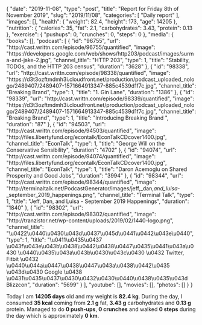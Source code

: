 {
    "date": "2019-11-08",
    "type": "post",
    "title": "Report for Friday 8th of November 2019",
    "slug": "2019\/11\/08",
    "categories": [
        "Daily report"
    ],
    "images": [],
    "health": {
        "weight": 82.4,
        "height": 173,
        "age": 14205
    },
    "nutrition": {
        "calories": 35,
        "fat": 2.1,
        "carbohydrates": 3.43,
        "protein": 0.13
    },
    "exercise": {
        "pushups": 0,
        "crunches": 0,
        "steps": 0
    },
    "media": {
        "books": [],
        "podcast": [
            {
                "id": "96755",
                "url": "http:\/\/cast.writtn.com\/episode\/96755\/quantified",
                "image": "https:\/\/developers.google.com\/web\/shows\/http203\/podcast\/images\/surma-and-jake-2.jpg",
                "channel_title": "HTTP 203",
                "type": 1,
                "title": "Stability, TODOs, and the HTTP 203 census",
                "duration": "3628"
            },
            {
                "id": "98338",
                "url": "http:\/\/cast.writtn.com\/episode\/98338\/quantified",
                "image": "https:\/\/d3t3ozftmdmh3i.cloudfront.net\/production\/podcast_uploaded_nologo\/2489407\/2489407-1571664913347-885c4539d1f7c.jpg",
                "channel_title": "Breaking Brand",
                "type": 1,
                "title": "1. Gin Lane",
                "duration": "1386"
            },
            {
                "id": "98339",
                "url": "http:\/\/cast.writtn.com\/episode\/98339\/quantified",
                "image": "https:\/\/d3t3ozftmdmh3i.cloudfront.net\/production\/podcast_uploaded_nologo\/2489407\/2489407-1571664913347-885c4539d1f7c.jpg",
                "channel_title": "Breaking Brand",
                "type": 1,
                "title": "Introducing Breaking Brand ",
                "duration": "87"
            },
            {
                "id": "94503",
                "url": "http:\/\/cast.writtn.com\/episode\/94503\/quantified",
                "image": "http:\/\/files.libertyfund.org\/econtalk\/EconTalkCDcover1400.jpg",
                "channel_title": "EconTalk",
                "type": 1,
                "title": "George Will on the Conservative Sensibility",
                "duration": "4702"
            },
            {
                "id": "94074",
                "url": "http:\/\/cast.writtn.com\/episode\/94074\/quantified",
                "image": "http:\/\/files.libertyfund.org\/econtalk\/EconTalkCDcover1400.jpg",
                "channel_title": "EconTalk",
                "type": 1,
                "title": "Daron Acemoglu on Shared Prosperity and Good Jobs",
                "duration": "3994"
            },
            {
                "id": "98344",
                "url": "http:\/\/cast.writtn.com\/episode\/98344\/quantified",
                "image": "http:\/\/terminaltalk.net\/PodcastGenerator\/images\/jeff,_dan,_and_luisa_-_september_2019_happenings.png",
                "channel_title": "Terminal Talk",
                "type": 1,
                "title": "Jeff, Dan, and Luisa - September 2019 Happenings",
                "duration": "1840"
            },
            {
                "id": "98302",
                "url": "http:\/\/cast.writtn.com\/episode\/98302\/quantified",
                "image": "http:\/\/tranzistor.net\/wp-content\/uploads\/2019\/02\/1440-logo.png",
                "channel_title": "\u0422\u0440\u0430\u043d\u0437\u045d\u0441\u0442\u043e\u0440",
                "type": 1,
                "title": "\u0411\u0435\u0437 \u043f\u043e\u043b\u0438\u0442\u0438\u0447\u0435\u0441\u043a\u0430 \u0440\u0435\u043a\u043b\u0430\u043c\u0430 \u0432 Twitter, Fitbit \u0432 \u0440\u044a\u0447\u0438\u0447\u043a\u0438\u0442\u0435 \u043d\u0430 Google \u0438 \u0431\u0435\u0437\u0430\u0432\u0430\u0440\u0438\u0435\u043d Blizzcon",
                "duration": "5699"
            }
        ],
        "youtube": [],
        "movies": [],
        "photos": []
    }
}

Today I am <strong>14205 days</strong> old and my weight is <strong>82.4 kg</strong>. During the day, I consumed <strong>35 kcal</strong> coming from <strong>2.1 g</strong> fat, <strong>3.43 g</strong> carbohydrates and <strong>0.13 g</strong> protein. Managed to do <strong>0 push-ups</strong>, <strong>0 crunches</strong> and walked <strong>0 steps</strong> during the day which is approximately <strong>0 km</strong>.